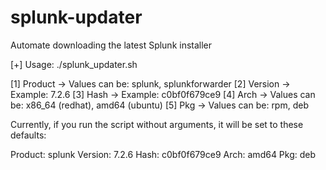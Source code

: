 # splunk-updater
Automate downloading the latest Splunk installer

[+] Usage: ./splunk_updater.sh <product> <version> <hash> <arch> <pkg>

[1] Product -> Values can be: splunk, splunkforwarder
[2] Version -> Example: 7.2.6
[3] Hash -> Example: c0bf0f679ce9
[4] Arch -> Values can be: x86_64 (redhat), amd64 (ubuntu)
[5] Pkg -> Values can be: rpm, deb

Currently, if you run the script without arguments, it will be set to these defaults:

Product: splunk
Version: 7.2.6
Hash: c0bf0f679ce9
Arch: amd64
Pkg: deb
